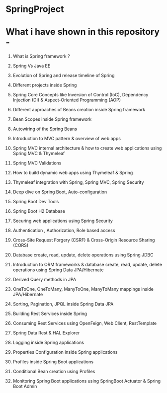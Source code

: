 # SpringProject

# What i have shown in this repository -

1. What is Spring framework ?

2. Spring Vs Java EE

3. Evolution of Spring and release timeline of Spring

4. Different projects inside Spring

5. Spring Core Concepts like Inversion of Control (IoC), Dependency Injection (DI) & Aspect-Oriented Programming (AOP)

6. Different approaches of Beans creation inside Spring framework

7. Bean Scopes inside Spring framework

8. Autowiring of the Spring Beans

9. Introduction to MVC pattern & overview of web apps

10. Spring MVC internal architecture & how to create web applications using Spring MVC & Thymeleaf

11. Spring MVC Validations

12. How to build dynamic web apps using Thymeleaf & Spring

13. Thymeleaf integration with Spring, Spring MVC, Spring Security

14. Deep dive on Spring Boot, Auto-configuration

15. Spring Boot Dev Tools

16. Spring Boot H2 Database

17. Securing web applications using Spring Security

18. Authentication , Authorization, Role based access

19. Cross-Site Request Forgery (CSRF) & Cross-Origin Resource Sharing (CORS)

20. Database create, read, update, delete operations using Spring JDBC

21. Introduction to ORM frameworks & database create, read, update, delete operations using Spring Data JPA/Hibernate

22. Derived Query methods in JPA

23. OneToOne, OneToMany, ManyToOne, ManyToMany mappings inside JPA/Hibernate

24. Sorting, Pagination, JPQL inside Spring Data JPA

25. Building Rest Services inside Spring

26. Consuming Rest Services using OpenFeign, Web Client, RestTemplate

27. Spring Data Rest & HAL Explorer

28. Logging inside Spring applications

29. Properties Configuration inside Spring applications

30. Profiles inside Spring Boot applications

31. Conditional Bean creation using Profiles

32. Monitoring Spring Boot applications using SpringBoot Actuator & Spring Boot Admin
